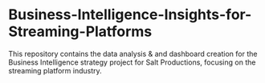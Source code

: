 # Business-Intelligence-Insights-for-Streaming-Platforms
This repository contains the data analysis & and dashboard creation for the Business Intelligence strategy project for Salt Productions, focusing on the streaming platform industry.
